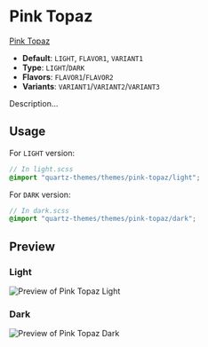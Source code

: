# Pink Topaz

[Pink Topaz](#)

- **Default**: `LIGHT`, `FLAVOR1`, `VARIANT1`
- **Type**: `LIGHT`/`DARK`
- **Flavors**: `FLAVOR1`/`FLAVOR2`
- **Variants**: `VARIANT1`/`VARIANT2`/`VARIANT3`

Description...

## Usage

For `LIGHT` version:

```scss
// In light.scss
@import "quartz-themes/themes/pink-topaz/light";
```

For `DARK` version:

```scss
// In dark.scss
@import "quartz-themes/themes/pink-topaz/dark";
```

## Preview

### Light

![Preview of Pink Topaz Light](preview-light.png)

### Dark

![Preview of Pink Topaz Dark](preview-dark.png)
